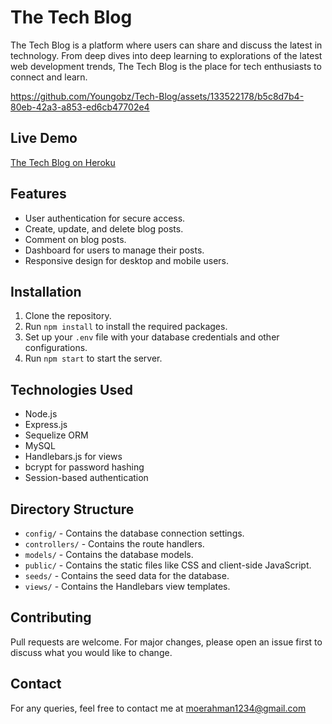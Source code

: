 # The Tech Blog

The Tech Blog is a platform where users can share and discuss the latest in technology. From deep dives into deep learning to explorations of the latest web development trends, The Tech Blog is the place for tech enthusiasts to connect and learn.


https://github.com/Youngobz/Tech-Blog/assets/133522178/b5c8d7b4-80eb-42a3-a853-ed6cb47702e4


## Live Demo

[The Tech Blog on Heroku](https://tech-blog-bc-70d3f8824fea.herokuapp.com/)

## Features

- User authentication for secure access.
- Create, update, and delete blog posts.
- Comment on blog posts.
- Dashboard for users to manage their posts.
- Responsive design for desktop and mobile users.

## Installation

1. Clone the repository.
2. Run `npm install` to install the required packages.
3. Set up your `.env` file with your database credentials and other configurations.
4. Run `npm start` to start the server.

## Technologies Used

- Node.js
- Express.js
- Sequelize ORM
- MySQL
- Handlebars.js for views
- bcrypt for password hashing
- Session-based authentication

## Directory Structure

- `config/` - Contains the database connection settings.
- `controllers/` - Contains the route handlers.
- `models/` - Contains the database models.
- `public/` - Contains the static files like CSS and client-side JavaScript.
- `seeds/` - Contains the seed data for the database.
- `views/` - Contains the Handlebars view templates.

## Contributing

Pull requests are welcome. For major changes, please open an issue first to discuss what you would like to change.

## Contact

For any queries, feel free to contact me at moerahman1234@gmail.com
